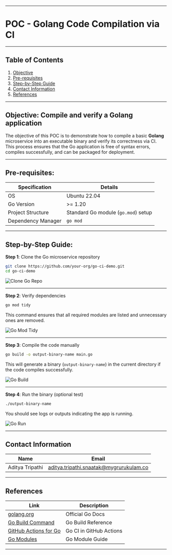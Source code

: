 

---

# **POC - Golang Code Compilation via CI**

---

## Table of Contents

1. [Objective](#objective)
2. [Pre-requisites](#pre-requisites)
3. [Step-by-Step Guide](#step-by-step-guide)
4. [Contact Information](#contact-information)
5. [References](#references)

---

## Objective: Compile and verify a Golang application

The objective of this POC is to demonstrate how to compile a basic **Golang** microservice into an executable binary and verify its correctness via CI. This process ensures that the Go application is free of syntax errors, compiles successfully, and can be packaged for deployment.

---

## Pre-requisites:

| **Specification**  | **Details**                         |
| ------------------ | ----------------------------------- |
| OS                 | Ubuntu 22.04                        |
| Go Version         | >= 1.20                             |
| Project Structure  | Standard Go module (`go.mod`) setup |
| Dependency Manager | `go mod`                            |

---

## Step-by-Step Guide:

**Step 1**: Clone the Go microservice repository

```bash
git clone https://github.com/your-org/go-ci-demo.git
cd go-ci-demo
```

![Clone Go Repo](https://github.com/user-attachments/assets/your-clone-step-screenshot.png)

---

**Step 2**: Verify dependencies

```bash
go mod tidy
```

This command ensures that all required modules are listed and unnecessary ones are removed.

![Go Mod Tidy](https://github.com/user-attachments/assets/your-tidy-screenshot.png)

---

**Step 3**: Compile the code manually

```bash
go build -o output-binary-name main.go
```

This will generate a binary (`output-binary-name`) in the current directory if the code compiles successfully.

![Go Build](https://github.com/user-attachments/assets/your-build-screenshot.png)

---

**Step 4**: Run the binary (optional test)

```bash
./output-binary-name
```

You should see logs or outputs indicating the app is running.

![Go Run](https://github.com/user-attachments/assets/your-run-screenshot.png)

---

## Contact Information

| **Name**        | **Email**                                                                                 |
| --------------- | ----------------------------------------------------------------------------------------- |
| Aditya Tripathi | [aditya.tripathi.snaatak@mygrurukulam.co](mailto:aditya.tripathi.snaatak@mygrurukulam.co) |

---

## References

| **Link**                                                                                   | **Description**         |
| ------------------------------------------------------------------------------------------ | ----------------------- |
| [golang.org](https://golang.org/doc/)                                                      | Official Go Docs        |
| [Go Build Command](https://pkg.go.dev/cmd/go#hdr-Compile_packages_and_dependencies)        | Go Build Reference      |
| [GitHub Actions for Go](https://docs.github.com/en/actions/guides/building-and-testing-go) | Go CI in GitHub Actions |
| [Go Modules](https://blog.golang.org/using-go-modules)                                     | Go Module Guide         |

---

